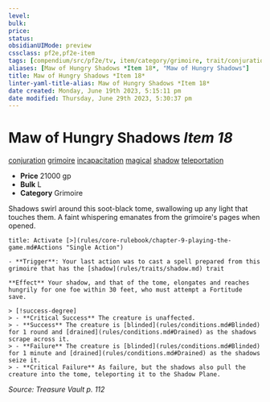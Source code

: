 ```yaml
---
level:
bulk:
price:
status:
obsidianUIMode: preview
cssclass: pf2e,pf2e-item
tags: [compendium/src/pf2e/tv, item/category/grimoire, trait/conjuration, trait/grimoire, trait/incapacitation, trait/magical, trait/shadow, trait/teleportation]
aliases: [Maw of Hungry Shadows *Item 18*, "Maw of Hungry Shadows"]
title: Maw of Hungry Shadows *Item 18*
linter-yaml-title-alias: Maw of Hungry Shadows *Item 18*
date created: Monday, June 19th 2023, 5:15:11 pm
date modified: Thursday, June 29th 2023, 5:30:37 pm
---
```


# Maw of Hungry Shadows *Item 18*

[conjuration](rules/traits/conjuration.md) [grimoire](rules/traits/grimoire-som.md) [incapacitation](rules/traits/incapacitation.md) [magical](rules/traits/magical.md) [shadow](rules/traits/shadow.md) [teleportation](rules/traits/teleportation.md)  

- **Price** 21000 gp
- **Bulk** L
- **Category** Grimoire

Shadows swirl around this soot-black tome, swallowing up any light that touches them. A faint whispering emanates from the grimoire's pages when opened.

```ad-embed-ability
title: Activate [>](rules/core-rulebook/chapter-9-playing-the-game.md#Actions "Single Action")

- **Trigger**: Your last action was to cast a spell prepared from this grimoire that has the [shadow](rules/traits/shadow.md) trait

**Effect** Your shadow, and that of the tome, elongates and reaches hungrily for one foe within 30 feet, who must attempt a Fortitude save.

> [!success-degree] 
> - **Critical Success** The creature is unaffected.
> - **Success** The creature is [blinded](rules/conditions.md#Blinded) for 1 round and [drained](rules/conditions.md#Drained) as the shadows scrape across it.
> - **Failure** The creature is [blinded](rules/conditions.md#Blinded) for 1 minute and [drained](rules/conditions.md#Drained) as the shadows seize it.
> - **Critical Failure** As failure, but the shadows also pull the creature into the tome, teleporting it to the Shadow Plane.
```

*Source: Treasure Vault p. 112*

